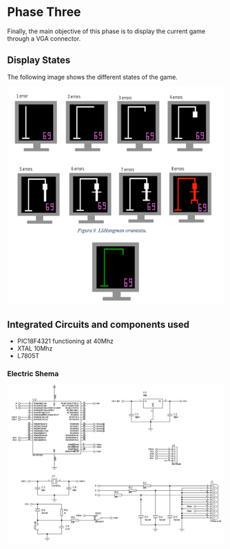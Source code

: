 # Phase Three #

Finally, the main objective of this phase is to display the current game through a VGA connector. 

## Display States
The following image shows the different states of the game.

![ScreenShot](images/DisplayStates.PNG)

## Integrated Circuits and components used
* PIC18F4321 functioning at 40Mhz
* XTAL 10Mhz
* L7805T

### Electric Shema

![ScreenShot](images/ElectricSchema.PNG)

